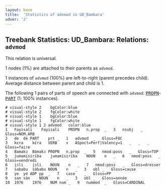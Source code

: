 ```yaml
---
layout: base
title:  'Statistics of advmod in UD_Bambara'
udver: '2'
---
```


## Treebank Statistics: UD_Bambara: Relations: `advmod`

This relation is universal.

1 nodes (1%) are attached to their parents as `advmod`.

1 instances of `advmod` (100%) are left-to-right (parent precedes child).
Average distance between parent and child is 1.

The following 1 pairs of parts of speech are connected with `advmod`: <tt><a href="bm-pos-PROPN.html">PROPN</a></tt>-<tt><a href="bm-pos-PART.html">PART</a></tt> (1; 100% instances).


~~~ conllu
# visual-style 2	bgColor:blue
# visual-style 2	fgColor:white
# visual-style 1	bgColor:blue
# visual-style 1	fgColor:white
# visual-style 1 2 advmod	color:blue
1	Fayisali	Fayisali	PROPN	n.prop	_	3	nsubj	_	Gloss=NOM.ARB
2	de	dè	PART	prt	_	1	advmod	_	Gloss=FOC
3	kɛra	kɛ́ra	VERB	v	ASpect=Perf|Valency=1	_	_	_	Gloss=faire
4	Bamakɔ	Bàmakɔ	PROPN	n.prop	_	5	nmod:poss	_	Gloss=TOP
5	jumamisiriba	jumamisiriba	NOUN	n	_	6	nmod:poss	_	Gloss=vendredi
6	jɔli	jɔli	NOUN	n	_	7	nmod:poss	_	Gloss=dresser
7	sababu	sábabu	NOUN	n	_	3	obl	_	Gloss=cause
8	ye	yé	ADP	pp	_	7	case	_	Gloss=PP
9	san	sàn	NOUN	n	_	3	obl	_	Gloss=année
10	1976	1976	NUM	num	_	9	nummod	_	Gloss=CARDINAL

~~~


